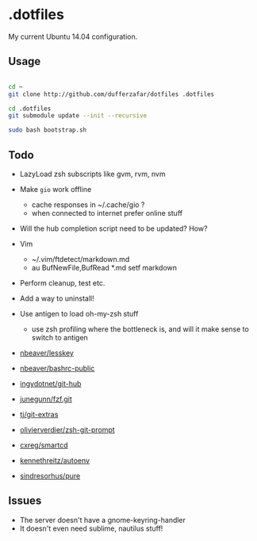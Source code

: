 
# .dotfiles

My current Ubuntu 14.04 configuration.

## Usage

```bash

cd ~
git clone http://github.com/dufferzafar/dotfiles .dotfiles

cd .dotfiles
git submodule update --init --recursive

sudo bash bootstrap.sh
```

## Todo

* LazyLoad zsh subscripts like gvm, rvm, nvm

* Make `gio` work offline
  * cache responses in ~/.cache/gio ?
  * when connected to internet prefer online stuff

* Will the hub completion script need to be updated? How?

* Vim
  * ~/.vim/ftdetect/markdown.md
  * au BufNewFile,BufRead *.md setf markdown

* Perform cleanup, test etc.

* Add a way to uninstall!

* Use antigen to load oh-my-zsh stuff
  * use zsh profiling where the bottleneck is, and will it make sense to switch to antigen

* [nbeaver/lesskey](https://github.com/nbeaver/lesskey)
* [nbeaver/bashrc-public](https://github.com/nbeaver/bashrc-public)
* [ingydotnet/git-hub](https://github.com/ingydotnet/git-hub)
* [junegunn/fzf.git](https://github.com/junegunn/fzf.git)
* [tj/git-extras](https://github.com/tj/git-extras)
* [olivierverdier/zsh-git-prompt](https://github.com/olivierverdier/zsh-git-prompt)
* [cxreg/smartcd](https://github.com/cxreg/smartcd)
* [kennethreitz/autoenv](https://github.com/kennethreitz/autoenv)
* [sindresorhus/pure](https://github.com/sindresorhus/pure)

## Issues

* The server doesn't have a gnome-keyring-handler
* It doesn't even need sublime, nautilus stuff!
